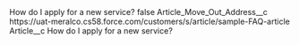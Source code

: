 <?xml version="1.0" encoding="UTF-8"?>
<CustomMetadata xmlns="http://soap.sforce.com/2006/04/metadata" xmlns:xsi="http://www.w3.org/2001/XMLSchema-instance" xmlns:xsd="http://www.w3.org/2001/XMLSchema">
    <label>How do I apply for a new service?</label>
    <protected>false</protected>
    <values>
        <field>Article_Move_Out_Address__c</field>
        <value xsi:type="xsd:string">https://uat-meralco.cs58.force.com/customers/s/article/sample-FAQ-article</value>
    </values>
    <values>
        <field>Article__c</field>
        <value xsi:type="xsd:string">How do I apply for a new service?</value>
    </values>
</CustomMetadata>

